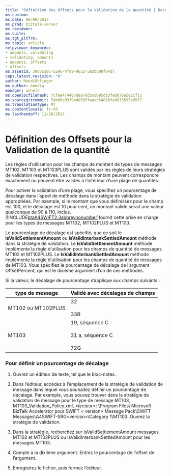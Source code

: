```yaml
---
title: "Définition des Offsets pour la Validation de la quantité | Documents Microsoft"
ms.custom: 
ms.date: 06/08/2017
ms.prod: biztalk-server
ms.reviewer: 
ms.suite: 
ms.tgt_pltfrm: 
ms.topic: article
helpviewer_keywords:
- amounts, validating
- validating, amounts
- amounts, offsets
- offsets
ms.assetid: 39d5510c-52e6-4fd9-9632-582b508f04d7
caps.latest.revision: "6"
author: MandiOhlinger
ms.author: mandia
manager: anneta
ms.openlocfilehash: 7cfae474407daa7dd3c0b95db3fed076a581cf1c
ms.sourcegitcommit: 5abd0ed3f9e4858ffaaec5481bfa8878595e95f7
ms.translationtype: MT
ms.contentlocale: fr-FR
ms.lasthandoff: 11/28/2017
---
```

# <a name="setting-offsets-for-amount-validation"></a>Définition des Offsets pour la Validation de la quantité
Les règles d’utilisation pour les champs de montant de types de messages MT102, MT103 et MT103PLUS sont validés par les règles de leurs stratégies de validation respectives. Les champs de montant peuvent correspondre exactement ou peuvent être validés à l’intérieur d’une plage de quantités.  
  
 Pour activer la validation d’une plage, vous spécifiez un pourcentage de décalage dans l’appel de méthode dans la stratégie de validation appropriées. Par exemple, si le montant que vous définissez pour le champ est 100, et le décalage est 10 pour cent, un montant valide serait une valeur quelconque de 90 à 110, inclus. [!INCLUDE[btaA4SWIFT2.3abbrevnonumber](../../includes/btaa4swift2-3abbrevnonumber-md.md)]fournit cette prise en charge pour les types de messages MT102, MT102PLUS et MT103.  
  
 Le pourcentage de décalage est spécifié, que ce soit le **IsValidSettlementAmount** ou **IsValidInterbankSettledAmount** méthode dans la stratégie de validation. Le **IsValidSettlementAmount** méthode implémente la règle d’utilisation pour les champs de quantité de messages MT102 et MT102PLUS. Le **IsValidInterbankSettledAmount** méthode implémente la règle d’utilisation pour les champs de quantité de messages de MT103. Vous spécifiez le pourcentage de décalage de l’argument OffsetPercent, qui est le dixième argument d’un de ces méthodes.  
  
 Si la valeur, le décalage de pourcentage s’applique aux champs suivants :  
  
|type de message|Validé avec décalages de champs|  
|------------------|-----------------------------------|  
|MT102 ou MT102PLUS|32<br /><br /> 33B|  
|MT103|19, séquence C<br /><br /> 31 a, séquence C<br /><br /> 72G|  
  
### <a name="to-set-an-offset-percentage"></a>Pour définir un pourcentage de décalage  
  
1.  Ouvrez un éditeur de texte, tel que le bloc-notes.  
  
2.  Dans l’éditeur, accédez à l’emplacement de la stratégie de validation de message dans lequel vous souhaitez définir un pourcentage de décalage. Par exemple, vous pouvez trouver dans la stratégie de validation de message pour le type de message MT103, MT103_Validation_Policy.xml,  *\<lecteur\>*: \Program Files\ Microsoft BizTalk Accelerator pour SWIFT \< version\> Message Pack\SWIFT Messages\A4SWIFT-SRG\<version\>\Category 1\MT103. Ouvrez la stratégie de validation.  
  
3.  Dans la stratégie, recherchez sur IsValidSettlementAmount messages MT102 et MT102PLUS ou IsValidInterbankSettledAmount pour les messages MT103.  
  
4.  Compte à la dixième argument. Entrez le pourcentage de l’offset de l’argument.  
  
5.  Enregistrez le fichier, puis fermez l’éditeur.
